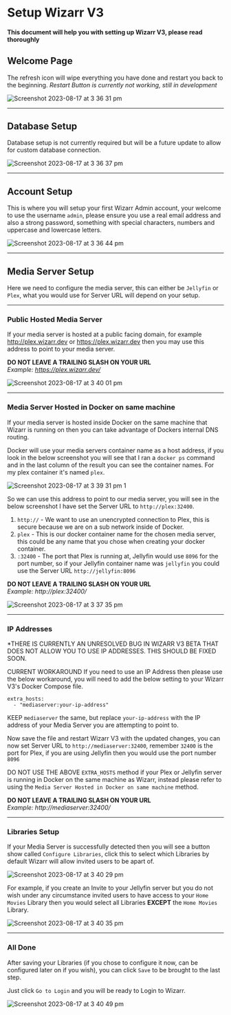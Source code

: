 # Setup Wizarr V3
#### This document will help you with setting up Wizarr V3, please read thoroughly

## Welcome Page
The refresh icon will wipe everything you have done and restart you back to the beginning.
*Restart Button is currently not working, still in development*

![Screenshot 2023-08-17 at 3 36 31 pm](https://github.com/Wizarrrr/wizarr/assets/16636012/495ee8cb-ece6-4d85-806d-538a87489eb7)

<hr>

## Database Setup
Database setup is not currently required but will be a future update to allow for custom database connection.

![Screenshot 2023-08-17 at 3 36 37 pm](https://github.com/Wizarrrr/wizarr/assets/16636012/c2eb3765-1546-48fe-8e47-b11b2a344cfd)

<hr>

## Account Setup
This is where you will setup your first Wizarr Admin account, your welcome to use the username `admin`, please ensure you use a real email address and also a strong password, something with special characters, numbers and uppercase and lowercase letters.

![Screenshot 2023-08-17 at 3 36 44 pm](https://github.com/Wizarrrr/wizarr/assets/16636012/b518e742-6a29-46ed-8ae4-c76af2edd5b7)

<hr>

## Media Server Setup
Here we need to configure the media server, this can either be `Jellyfin` or `Plex`, what you would use for Server URL will depend on your setup.

<hr>

### Public Hosted Media Server
If your media server is hosted at a public facing domain, for example http://plex.wizarr.dev or https://plex.wizarr.dev then you may use this address to point to your media server.

<strong>DO NOT LEAVE A TRAILING SLASH ON YOUR URL</strong><br>
<em>Example: https://plex.wizarr.dev/</em>

![Screenshot 2023-08-17 at 3 40 01 pm](https://github.com/Wizarrrr/wizarr/assets/16636012/5d3304e2-2963-4519-b7a5-656b0fcf31de)

<hr>

### Media Server Hosted in Docker on same machine
If your media server is hosted inside Docker on the same machine that Wizarr is running on then you can take advantage of Dockers internal DNS routing.

Docker will use your media servers container name as a host address, if you look in the below screenshot you will see that I ran a `docker ps` command and in the last column of the result you can see the container names. For my plex container it's named `plex`.

![Screenshot 2023-08-17 at 3 39 31 pm 1](https://github.com/Wizarrrr/wizarr/assets/16636012/ad1829c2-f2dd-425b-9eb8-1319cb714603)

So we can use this address to point to our media server, you will see in the below screenshot I have set the Server URL to `http://plex:32400`.
1. `http://` - We want to use an unencrypted connection to Plex, this is secure because we are on a sub network inside of Docker.
2. `plex` - This is our docker container name for the chosen media server, this could be any name that you chose when creating your docker container.
3. `:32400` - The port that Plex is running at, Jellyfin would use `8096` for the port number, so if your Jellyfin container name was `jellyfin` you could use the Server URL `http://jellyfin:8096`

<strong>DO NOT LEAVE A TRAILING SLASH ON YOUR URL</strong><br>
<em>Example: http://plex:32400/</em>

![Screenshot 2023-08-17 at 3 37 35 pm](https://github.com/Wizarrrr/wizarr/assets/16636012/5d85d773-9329-427e-bad4-2a55ea70f7f7)

<hr>

### IP Addresses
*THERE IS CURRENTLY AN UNRESOLVED BUG IN WIZARR V3 BETA THAT DOES NOT ALLOW YOU TO USE IP ADDRESSES. THIS SHOULD BE FIXED SOON.

CURRENT WORKAROUND
If you need to use an IP Address then please use the below workaround, you will need to add the below setting to your Wizarr V3's Docker Compose file.

````
extra_hosts:
  - "mediaserver:your-ip-address"
````

KEEP `mediaserver` the same, but replace `your-ip-address` with the IP address of your Media Server you are attempting to point to.

Now save the file and restart Wizarr V3 with the updated changes, you can now set Server URL to `http://mediaserver:32400`, remember `32400` is the port for Plex, if you are using Jellyfin then you would use the port number `8096`

DO NOT USE THE ABOVE `EXTRA_HOSTS` method if your Plex or Jellyfin server is running in Docker on the same machine as Wizarr, instead please refer to using the `Media Server Hosted in Docker on same machine` method.

<strong>DO NOT LEAVE A TRAILING SLASH ON YOUR URL</strong><br>
<em>Example: http://mediaserver:32400/</em>

<hr>

### Libraries Setup
If your Media Server is successfully detected then you will see a button show called `Configure Libraries`, click this to select which Libraries by default Wizarr will allow invited users to be apart of.

![Screenshot 2023-08-17 at 3 40 29 pm](https://github.com/Wizarrrr/wizarr/assets/16636012/0e5fbac5-c11f-4be2-87c6-ec3a086ed385)

For example, if you create an Invite to your Jellyfin server but you do not wish under any circumstance invited users to have access to your `Home Movies` Library then you would select all Libraries <strong>EXCEPT</strong> the `Home Movies` Library.

![Screenshot 2023-08-17 at 3 40 35 pm](https://github.com/Wizarrrr/wizarr/assets/16636012/31bed2bf-deb9-42d8-8058-3ebbf9a9bf28)

<hr>

### All Done
After saving your Libraries (if you chose to configure it now, can be configured later on if you wish), you can click `Save` to be brought to the last step.

Just click `Go to Login` and you will be ready to Login to Wizarr.

![Screenshot 2023-08-17 at 3 40 49 pm](https://github.com/Wizarrrr/wizarr/assets/16636012/3116622d-1dec-499a-a2d3-c5dce9af74c4)
